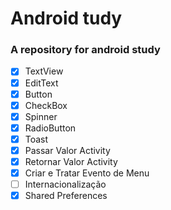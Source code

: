 # Android tudy
### A repository for android study
- [x] TextView 			               
- [x] EditText 			                 
- [x] Button 			                    
- [x] CheckBox 			                  
- [x] Spinner 			                  
- [x] RadioButton
- [x] Toast 			                    
- [x] Passar Valor Activity
- [x] Retornar Valor Activity 	      
- [x] Criar e Tratar Evento de Menu
- [ ] Internacionalização 		        
- [x] Shared Preferences 		          
